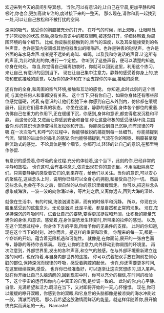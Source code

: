 欢迎来到今天的晨间引导冥想。
当你,可以有意识的,让自己在早晨,更加平静和积极时,你也会,更加高效专注的,度过接下来的一整天。
那么现在,请你和我一起找到一处,可以让自己放松和不被打扰的空间.

深深的吸气，感受你的胸腔被充分的打开。
在呼气的时候，闭上双眼，让眼睛处于非常松弛的状态.然后,感受你意识中的那双眼睛,被逐渐打开，仔细体察着,你周围环境的每个细节。
比如,你皮肤能接触到的,空气的温度，以及耳朵能接受到的各种声音，也许是室内空调或其他电器发出的嗡嗡声。也许是钟表的哒哒声，也许是外面的车水马龙声.或者是不远处的鸟叫、蝉鸣，以及我和你说话的声音.让这所有的声音,为此时此刻的你,进行一个定位。
你听到了这些声音，便可以清楚的知道,你身在何处。
每当,你觉得自己偏离初衷时，你就可以回到这里，利用这个练习，来让自己,有意识的回到当下。
现在让自己集中注意力，静静的感受着你身上的,衣物和皮肤接触的感觉，以及你的身体和在下面支撑你的平面,接触的感觉.

还有你的全身,和周围的空气环境,接触和互动的感觉。
你知道,此时此刻的这个空间,与其他任何人和事都没有关系。
这个当下,只有你自己，如果你身体还有哪些部位感觉僵硬，试着,有意识的让他们松弛下来.你感到自己从外到内，仿佛都在缓缓展开，回到它们最本真的状态。
你坐在这里，静静的感受着,身体各个部位的重量.仿佛自己在重力的作用下,正在缓缓下沉，你感到,身体和意识,都变得愈发沉稳和平静。
而这份沉稳,又进而让你感到安全和自信.你让这些积极的感受继续环绕,包围着你.你的意识也逐渐变得愈发松弛和开放。
你能感受到自己沉静,而有规律的呼吸.在一次次吸气,和呼气的过程中，你能够敏锐的捕捉到每一处细节。
你能捕捉到气流，轻轻的进出你的鼻孔的感受.你也能够捕捉到,气流在你的喉咙、胸腔甚至腹腔流动式的感觉。
不论具体是哪个细节，你都可以,轻轻的让自己的意识,在那里稍作停留.

有意识的感受着,你呼吸的全过程.充分的体验着,这个当下，此刻的你,已经非常的平静和放松。
也许这时,会有各种念头,依次出现在你的意识里，不用驱赶隔离它们。只需要静静的感受着它们的,到来存在，给他们以关注。当你的意识,可以安心的聚焦在,这些念头上时，说明你已经可以全身心的拥抱,和接受自己的一切。
然后这些念头,也会在不久之后，很自然的从你的意识里缓缓飘走。
你可以,把这些念头想象成海浪，一波一波的向你涌过来，等片刻之后,又离你远去,回到大海的深处.

就像在生活中，有的时候,海浪汹涌澎湃，而有的时候平和沉静。
所以，你现在头脑里感受到的这些念头，无论是汹涌,还是平缓，都是自然和正常的现象。
现在,在保持深沉的呼吸同时，试着让自己的姿势,变得更加挺拔和开阔，让积极的能量充满你的身体,和意识。感受着,在身体姿势发生转变时,所带来的拉伸的感觉。
以及,在这个冥想过程中，你身体下方的平面,所给予你的无条件的支撑。
此时的你知道,现在这个当下的时刻，对你而言，是这样的重要和珍贵。
你醒来的每一天,都是一个崭新的开始，蕴含着无限机遇和可能性。
就像是,在你面前,展开的一张白色画布，静静的等待你去填满。
现在,让你的注意力,向外移动到你周围的环境里。
再次注意到，外部世界里,发出的各种声音,和空气的触感。在与外部环境重新建立连接的同时，也保持着,与自身内部世界的连接。
你可以试着把双手放在胸前左侧心脏的部位,保持深沉而规律的呼吸，感受着胸腔的起伏。
也许,你还需要更多时间,在这里继续探索,感受。
也许你已经准备好，可以逐渐让这次冥想练习,进入尾声。
就在你开始让自己头脑清醒的,回到现实中时，你可以充分的相信,在时间的检验下，这个宇宙的运行和你内心中真正的自我,是步调一致的。
此时的你,内心平静、自信、充满希望和活力.既活在当下，又对即将开始的一天,心怀憧憬。
现在,你可以缓缓的睁开双眼，你感到你的双眼,和它身后的头脑都像是被凉爽的海水冲刷过一般，清澈而明亮。
那么我希望这股激情而鲜活的能量，就这样伴随着你,展开愉快充实而满足的一天。
Namaste!
